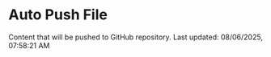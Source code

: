 # Auto Push File

Content that will be pushed to GitHub repository.
Last updated: 08/06/2025, 07:58:21 AM